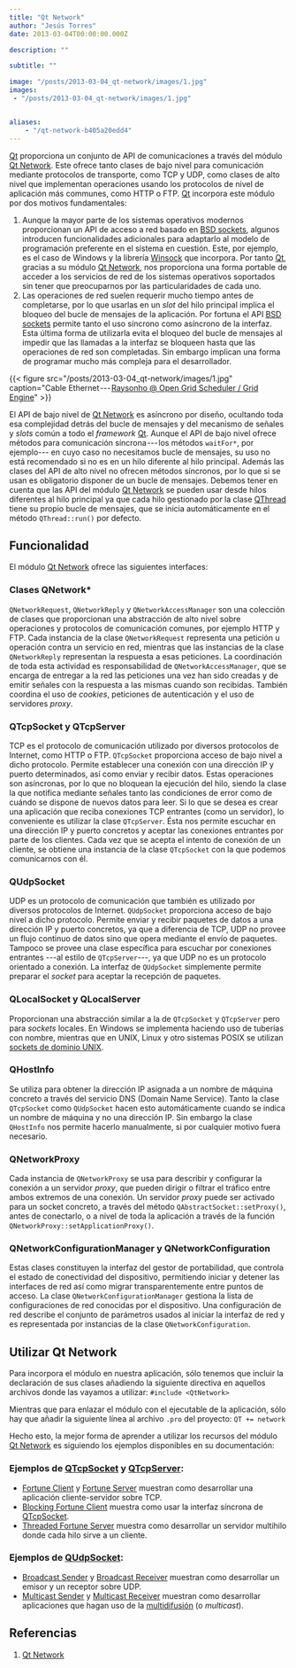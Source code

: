 ```yaml
---
title: "Qt Network"
author: "Jesús Torres"
date: 2013-03-04T00:00:00.000Z

description: ""

subtitle: ""

image: "/posts/2013-03-04_qt-network/images/1.jpg" 
images:
 - "/posts/2013-03-04_qt-network/images/1.jpg" 


aliases:
    - "/qt-network-b405a20edd4"
---
```


[Qt](https://jmtorres.webs.ull.es/me/2013/01/proyecto-qt-framework-de-desarrollo-de-aplicaciones/) proporciona un conjunto de API de comunicaciones a través del módulo [Qt Network](http://qt-project.org/doc/qt-5.0/qtnetwork/).
Este ofrece tanto clases de bajo nivel para comunicación mediante protocolos de transporte, como TCP y UDP, como clases de alto nivel que implementan operaciones usando los protocolos de nivel de aplicación más communes, como HTTP o FTP.
[Qt](https://jmtorres.webs.ull.es/me/2013/01/proyecto-qt-framework-de-desarrollo-de-aplicaciones/) incorpora este módulo por dos motivos fundamentales:

1.  Aunque la mayor parte de los sistemas operativos modernos proporcionan un API de acceso a red basado en [BSD sockets](https://jmtorres.webs.ull.es/me/2013/03/bsd-sockets/), algunos introducen funcionalidades adicionales para adaptarlo al modelo de programación preferente en el sistema en cuestión.
Este, por ejemplo, es el caso de Windows y la librería [Winsock](https://jmtorres.webs.ull.es/me/2013/03/bsd-sockets/) que incorpora.
Por tanto [Qt](https://jmtorres.webs.ull.es/me/2013/01/proyecto-qt-framework-de-desarrollo-de-aplicaciones/), gracias a su módulo [Qt Network](http://qt-project.org/doc/qt-5.0/qtnetwork/), nos proporciona una forma portable de acceder a los servicios de red de los sistemas operativos soportados sin tener que preocuparnos por las particularidades de cada uno.
2.  Las operaciones de red suelen requerir mucho tiempo antes de completarse, por lo que usarlas en un _slot_ del hilo principal implica el bloqueo del bucle de mensajes de la aplicación.
Por fortuna el API [BSD sockets](https://jmtorres.webs.ull.es/me/2013/03/bsd-sockets/) permite tanto el uso síncrono como asíncrono de la interfaz.
Esta última forma de utilizarla evita el bloqueo del bucle de mensajes al impedir que las llamadas a la interfaz se bloqueen hasta que las operaciones de red son completadas.
Sin embargo implican una forma de programar mucho más compleja para el desarrollador.



{{< figure src="/posts/2013-03-04_qt-network/images/1.jpg" caption="Cable Ethernet --- [Raysonho @ Open Grid Scheduler / Grid Engine](https://commons.wikimedia.org/wiki/User:Raysonho)" >}}


El API de bajo nivel de [Qt Network](http://qt-project.org/doc/qt-5.0/qtnetwork/) es asíncrono por diseño, ocultando toda esa complejidad detrás del bucle de mensajes y del mecanismo de señales y _slots_ común a todo el _framework_ [Qt](https://jmtorres.webs.ull.es/me/2013/01/proyecto-qt-framework-de-desarrollo-de-aplicaciones/).
Aunque el API de bajo nivel ofrece métodos para comunicación síncrona --- los métodos `waitFor*`, por ejemplo--- en cuyo caso no necesitamos bucle de mensajes, su uso no está recomendado si no es en un hilo diferente al hilo principal.
Además las clases del API de alto nivel no ofrecen métodos síncronos, por lo que si se usan es obligatorio disponer de un bucle de mensajes.
Debemos tener en cuenta que las API del módulo [Qt Network](http://qt-project.org/doc/qt-5.0/qtnetwork/) se pueden usar desde hilos diferentes al hilo principal ya que cada hilo gestionado por la clase [QThread](https://jmtorres.webs.ull.es/me/2013/02/hilos-de-trabajo-usando-senales-y-slots-en-qt/) tiene su propio bucle de mensajes, que se inicia automáticamente en el método `QThread::run()` por defecto.

## Funcionalidad

El módulo [Qt Network](http://qt-project.org/doc/qt-5.0/qtnetwork/) ofrece las siguientes interfaces:

### Clases QNetwork*


`QNetworkRequest`, `QNetworkReply` y `QNetworkAccessManager` son una colección de clases que proporcionan una abstracción de alto nivel sobre operaciones y protocolos de comunicación comunes, por ejemplo HTTP y FTP.
Cada instancia de la clase `QNetworkRequest` representa una petición u operación contra un servicio en red, mientras que las instancias de la clase `QNetworkReply` representan la respuesta a esas peticiones.
La coordinación de toda esta actividad es responsabilidad de `QNetworkAccessManager`, que se encarga de entregar a la red las peticiones una vez han sido creadas y de emitir señales con la respuesta a las mismas cuando son recibidas.
También coordina el uso de _cookies_, peticiones de autenticación y el uso de servidores _proxy_.

### QTcpSocket y QTcpServer

TCP es el protocolo de comunicación utilizado por diversos protocolos de Internet, como HTTP o FTP.
`QTcpSocket` proporciona acceso de bajo nivel a dicho protocolo.
Permite establecer una conexión con una dirección IP y puerto determinados, así como enviar y recibir datos.
Estas operaciones son asíncronas, por lo que no bloquean la ejecución del hilo, siendo la clase la que notifica mediante señales tanto las condiciones de error como de cuándo se dispone de nuevos datos para leer.
Si lo que se desea es crear una aplicación que reciba conexiones TCP entrantes (como un servidor), lo conveniente es utilizar la clase `QTcpServer`.
Ésta nos permite escuchar en una dirección IP y puerto concretos y aceptar las conexiones entrantes por parte de los clientes.
Cada vez que se acepta el intento de conexión de un cliente, se obtiene una instancia de la clase `QTcpSocket` con la que podemos comunicarnos con él.

### QUdpSocket

UDP es un protocolo de comunicación que también es utilizado por diversos protocolos de Internet.
`QUdpSocket` proporciona acceso de bajo nivel a dicho protocolo.
Permite enviar y recibir paquetes de datos a una dirección IP y puerto concretos, ya que a diferencia de TCP, UDP no provee un flujo continuo de datos sino que opera mediante el envío de paquetes.
Tampoco se provee una clase específica para escuchar por conexiones entrantes ---al estilo de `QTcpServer`---, ya que UDP no es un protocolo orientado a conexión.
La interfaz de `QUdpSocket` simplemente permite preparar el _socket_ para aceptar la recepción de paquetes.

### QLocalSocket y QLocalServer

Proporcionan una abstracción similar a la de `QTcpSocket` y `QTcpServer` pero para _sockets_ locales.
En Windows se implementa haciendo uso de tuberías con nombre, mientras que en UNIX, Linux y otro sistemas POSIX se utilizan [sockets de dominio UNIX](http://es.wikipedia.org/wiki/Socket_Unix).

### QHostInfo

Se utiliza para obtener la dirección IP asignada a un nombre de máquina concreto a través del servicio DNS (Domain Name Service).
Tanto la clase `QTcpSocket` como `QUdpSocket` hacen esto automáticamente cuando se indica un nombre de máquina y no una dirección IP.
Sin embargo la clase `QHostInfo` nos permite hacerlo manualmente, si por cualquier motivo fuera necesario.

### QNetworkProxy

Cada instancia de `QNetworkProxy` se usa para describir y configurar la conexión a un servidor _proxy_, que pueden dirigir o filtrar el tráfico entre ambos extremos de una conexión.
Un servidor _proxy_ puede ser activado para un socket concreto, a través del método `QAbstractSocket::setProxy()`, antes de conectarlo, o a nivel de toda la aplicación a través de la función `QNetworkProxy::setApplicationProxy()`.

### QNetworkConfigurationManager y QNetworkConfiguration

Estas clases constituyen la interfaz del gestor de portabilidad, que controla el estado de conectividad del dispositivo, permitiendo iniciar y detener las interfaces de red así como migrar transparentemente entre puntos de acceso.
La clase `QNetworkConfigurationManager` gestiona la lista de configuraciones de red conocidas por el dispositivo. Una configuración de red describe el conjunto de parámetros usados al iniciar la interfaz de red y es representada por instancias de la clase `QNetworkConfiguration`.

## Utilizar Qt Network

Para incorpora el módulo en nuestra aplicación, sólo tenemos que incluir la declaración de sus clases añadiendo la siguiente directiva en aquellos archivos donde las vayamos a utilizar:
``#include <QtNetwork>``

Mientras que para enlazar el módulo con el ejecutable de la aplicación, sólo hay que añadir la siguiente línea al archivo `.pro` del proyecto:
``QT += network``

Hecho esto, la mejor forma de aprender a utilizar los recursos del módulo [Qt Network](http://qt-project.org/doc/qt-5.0/qtnetwork/) es siguiendo los ejemplos disponibles en su documentación:

### Ejemplos de [QTcpSocket](http://qt-project.org/doc/qt-5.0/qtnetwork/qtcpsocket.html) y [QTcpServer](http://qt-project.org/doc/qt-5.0/qtnetwork/qtcpserver.html):

*   [Fortune Client](http://doc.qt.io/qt-5/qtnetwork-fortuneclient-example.html) y [Fortune Server](http://doc.qt.io/qt-5/qtnetwork-fortuneserver-example.html) muestran como desarrollar una aplicación cliente-servidor sobre TCP.
*   [Blocking Fortune Client](http://doc.qt.io/qt-5/qtnetwork-blockingfortuneclient-example.html) muestra como usar la interfaz síncrona de [QTcpSocket](http://qt-project.org/doc/qt-5.0/qtnetwork/qtcpsocket.html).
*   [Threaded Fortune Server](http://doc.qt.io/qt-5/qtnetwork-threadedfortuneserver-example.html) muestra como desarrollar un servidor multihilo donde cada hilo sirve a un cliente.

### Ejemplos de [QUdpSocket](http://qt-project.org/doc/qt-5.0/qtnetwork/qudpsocket.html):

*   [Broadcast Sender](http://doc.qt.io/qt-5/qtnetwork-broadcastsender-example.html) y [Broadcast Receiver](http://doc.qt.io/qt-5/qtnetwork-broadcastreceiver-example.html) muestran como desarrollar un emisor y un receptor sobre UDP.
*   [Multicast Sender](http://doc.qt.io/qt-5/qtnetwork-multicastsender-example.html) y [Multicast Receiver](http://doc.qt.io/qt-5/qtnetwork-multicastreceiver-example.html) muestran como desarrollar aplicaciones que hagan uso de la [multidifusión](http://es.wikipedia.org/wiki/Multidifusi%C3%B3n) (o _multicast_).

## Referencias

1.  [Qt Network](http://qt-project.org/doc/qt-5.0/qtnetwork/)
